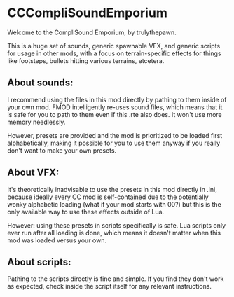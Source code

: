 
# CCCompliSoundEmporium

Welcome to the CompliSound Emporium, by trulythepawn.

This is a huge set of sounds, generic spawnable VFX, and generic scripts for usage in other mods, with a focus on terrain-specific effects for things like footsteps, bullets hitting various terrains, etcetera.


## About sounds:

I recommend using the files in this mod directly by pathing to them inside of your own mod. FMOD intelligently re-uses sound files, which means that it is safe for you to path to them even if this .rte also does. It won't use more memory needlessly.

However, presets are provided and the mod is prioritized to be loaded first alphabetically, making it possible for you to use them anyway if you really don't want to make your own presets.


## About VFX:

It's theoretically inadvisable to use the presets in this mod directly in .ini, because ideally every CC mod is self-contained due to the potentially wonky alphabetic loading (what if your mod starts with 00?) but this is the only available way to use these effects outside of Lua.

However: using these presets in scripts specifically is safe. Lua scripts only ever run after all loading is done, which means it doesn't matter when this mod was loaded versus your own.


## About scripts:

Pathing to the scripts directly is fine and simple. If you find they don't work as expected, check inside the script itself for any relevant instructions.
